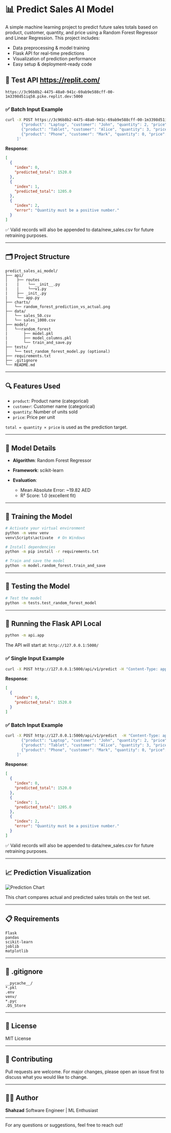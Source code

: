 # 📊 Predict Sales AI Model

A simple machine learning project to predict future sales totals based on product, customer, quantity, and price using a Random Forest Regressor and Linear Regression. This project includes:

* Data preprocessing & model training
* Flask API for real-time predictions
* Visualization of prediction performance
* Easy setup & deployment-ready code

## 🔮 Test API https://replit.com/
`https://3c96b8b2-4475-48a0-941c-69ab9e588cff-00-1m3398d51iq58.pike.replit.dev:5000`

### ✅ Batch Input Example
```bash
curl -X POST https://3c96b8b2-4475-48a0-941c-69ab9e588cff-00-1m3398d51iq58.pike.replit.dev:5000/api/v1/predict  -H "Content-Type: application/json"  -d '[
       {"product": "Laptop", "customer": "John", "quantity": 2, "price": 800},
       {"product": "Tablet", "customer": "Alice", "quantity": 3, "price": 400},
       {"product": "Phone", "customer": "Mark", "quantity": 0, "price": 900}
     ]'
```
**Response**:
```json
[
  {
    "index": 0,
    "predicted_total": 1520.0
  },
  {
    "index": 1,
    "predicted_total": 1205.0
  },
  {
    "index": 2,
    "error": "Quantity must be a positive number."
  }
]
```
✅ Valid records will also be appended to data/new_sales.csv for future retraining purposes.

---

## 🗂️ Project Structure

```
predict_sales_ai_model/
├── api/
│    ├── routes
|    |    └──__init__.py
|    |    └──v1.py
|    ├── _init_.py
|    └── app.py
├── charts/
│   └── random_forest_prediction_vs_actual.png
├── data/
│   └── sales_50.csv
│   └── sales_1000.csv
├── model/
│   └──random_forest
|       ├── model.pkl
|       ├── model_columns.pkl
|       └── train_and_save.py
├── tests/
│   └── test_random_forest_model.py (optional)
├── requirements.txt
├── .gitignore
└── README.md
```

---

## 🔍 Features Used

* `product`: Product name (categorical)
* `customer`: Customer name (categorical)
* `quantity`: Number of units sold
* `price`: Price per unit

`total = quantity × price` is used as the prediction target.

---

## 🧠 Model Details

* **Algorithm**: Random Forest Regressor
* **Framework**: scikit-learn
* **Evaluation**:

  * Mean Absolute Error: \~19.82 AED
  * R² Score: 1.0 (excellent fit)

---

## 🧪 Training the Model

```bash
# Activate your virtual environment
python -m venv venv
venv\Scripts\activate  # On Windows

# Install dependencies
python -m pip install -r requirements.txt

# Train and save the model
python -m model.random_forest.train_and_save
```

---


## 🧪 Testing the Model

```bash
# Test the model
python -m tests.test_random_forest_model

```

---

## 🔮 Running the Flask API Local

```bash
python -m api.app
```

The API will start at: `http://127.0.0.1:5000/`


### ✅ Single Input Example
```bash
curl -X POST http://127.0.0.1:5000/api/v1/predict -H "Content-Type: application/json"  -d '{"product": "Laptop", "customer": "John", "quantity": 2, "price": 800}'
```

**Response**:
```json
[
  {
    "index": 0,
    "predicted_total": 1520.0
  }
]
```

### ✅ Batch Input Example
```bash
curl -X POST http://127.0.0.1:5000/api/v1/predict  -H "Content-Type: application/json"  -d '[
       {"product": "Laptop", "customer": "John", "quantity": 2, "price": 800},
       {"product": "Tablet", "customer": "Alice", "quantity": 3, "price": 400},
       {"product": "Phone", "customer": "Mark", "quantity": 0, "price": 900}
     ]'
```
**Response**:
```json
[
  {
    "index": 0,
    "predicted_total": 1520.0
  },
  {
    "index": 1,
    "predicted_total": 1205.0
  },
  {
    "index": 2,
    "error": "Quantity must be a positive number."
  }
]
```
✅ Valid records will also be appended to data/new_sales.csv for future retraining purposes.

---

## 📈 Prediction Visualization

![Prediction Chart](charts/random_forest_prediction_vs_actual.png)

This chart compares actual and predicted sales totals on the test set.

---

## 📋 Requirements

```
Flask
pandas
scikit-learn
joblib
matplotlib
```

---

## 🚫 .gitignore

```
__pycache__/
*.pkl
.env
venv/
*.pyc
.DS_Store
```

---

## 📝 License

MIT License

---

## 🙌 Contributing

Pull requests are welcome. For major changes, please open an issue first to discuss what you would like to change.

---

## 👨‍💻 Author

**Shahzad**
Software Engineer | ML Enthusiast

---

For any questions or suggestions, feel free to reach out!
